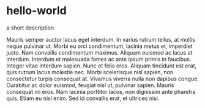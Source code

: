 # hello-world
a short description

Mauris semper auctor lacus eget interdum. In varius rutrum tellus, at mollis neque pulvinar ut. Morbi eu orci condimentum, lacinia metus et, imperdiet justo. Nam convallis condimentum maximus. Aliquam euismod ac lacus at interdum. Interdum et malesuada fames ac ante ipsum primis in faucibus. Integer vitae interdum sapien. Nunc et felis eros. Aliquam tincidunt est erat, quis rutrum lacus molestie nec. Morbi scelerisque nisl sapien, non consectetur turpis consequat at. Vivamus viverra nulla non dapibus congue. Curabitur ac dolor euismod, feugiat nisl ut, pulvinar sapien. Mauris consequat mi eros. Nam lacinia porttitor lacus, non dignissim ante pharetra quis. Etiam eu nisl enim. Sed id convallis erat, et ultrices nisi.
